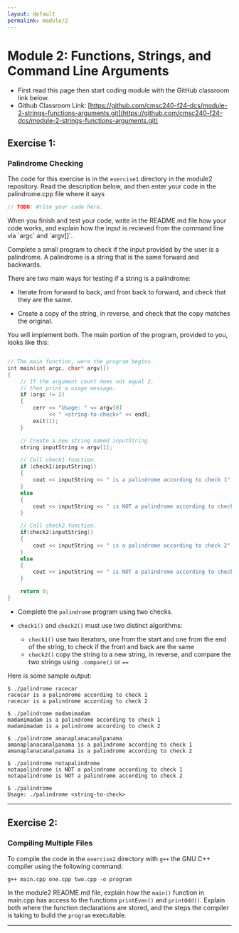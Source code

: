 ```yaml
---
layout: default
permalink: module/2
---
```


# Module 2: Functions, Strings, and Command Line Arguments

* First read this page then start coding module with the GitHub classroom link below.
* Github Classroom Link: [https://github.com/cmsc240-f24-dcs/module-2-strings-functions-arguments.git](https://github.com/cmsc240-f24-dcs/module-2-strings-functions-arguments.git)


## Exercise 1: <a class="anchor" id="exercise_1"></a>
### Palindrome Checking

The code for this exercise is in the `exercise1` directory in the module2 repository. Read the description below, and then enter your code in the palindrome.cpp file where it says 
```c++
// TODO: Write your code here.
```

<div class="requirement">
When you finish and test your code, write in the README.md file how your code works, and explain how the input is recieved from the command line via `argc` and `argv[]`.
</div>

Complete a small program to check if the input provided by the user is a palindrome. A palindrome is a string that is the same forward and backwards.

There are two main ways for testing if a string is a palindrome:

-   Iterate from forward to back, and from back to forward, and check that they are the same.

-   Create a copy of the string, in reverse, and check that the copy matches the original.

You will implement both. The main portion of the program, provided to you, looks like this:

```c

// The main function, were the program begins.
int main(int argc, char* argv[])
{
    // If the argument count does not equal 2,
    // then print a usage message.
    if (argc != 2)
    {
        cerr << "Usage: " << argv[0]
             << " <string-to-check>" << endl;
        exit(1);
    }

    // Create a new string named inputString.
    string inputString = argv[1];

    // Call check1 function.
    if (check1(inputString))
    {
        cout << inputString << " is a palindrome according to check 1" << endl;
    }
    else
    {
        cout << inputString << " is NOT a palindrome according to check 1" << endl;
    }

    // Call check2 function.
    if(check2(inputString))
    {
        cout << inputString << " is a palindrome according to check 2" << endl;
    }
    else
    {
        cout << inputString << " is NOT a palindrome according to check 2" << endl;
    }

    return 0;
}

```


<div class="requirement">

-   Complete the `palindrome` program using two checks.

-   `check1()` and `check2()` must use two distinct algorithms:
    -   `check1()` use two iterators, one from the start and one from the end of the string, to check if the front and back are the same
    -   `check2()` copy the string to a new string, in reverse, and compare the two strings using `.compare()` or `==`



Here is some sample output:

```Shell
$ ./palindrome racecar
racecar is a palindrome according to check 1
racecar is a palindrome according to check 2

$ ./palindrome madamimadam
madamimadam is a palindrome according to check 1
madamimadam is a palindrome according to check 2

$ ./palindrome amanaplanacanalpanama
amanaplanacanalpanama is a palindrome according to check 1
amanaplanacanalpanama is a palindrome according to check 2

$ ./palindrome notapalindrome       
notapalindrome is NOT a palindrome according to check 1
notapalindrome is NOT a palindrome according to check 2

$ ./palindrome               
Usage: ./palindrome <string-to-check>
```
    

</div>

---


## Exercise 2: <a class="anchor" id="exercise_2"></a>


### Compiling Multiple Files

To compile the code in the `exercise2` directory with `g++` the GNU C++ compiler using the following command:

```Shell
g++ main.cpp one.cpp two.cpp -o program
```

<div class="requirement">

In the module2 README.md file, explain how the `main()` function in main.cpp has access to the functions `printEven()` and `printOdd()`.  Explain both where the function declarations are stored, and the steps the compiler is taking to build the `program` executable. 

</div> 

---